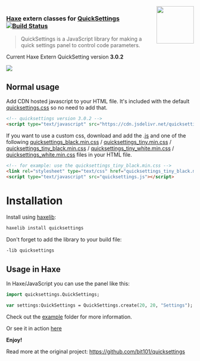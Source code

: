 <img src="https://cloud.githubusercontent.com/assets/576184/9329463/0559a0fe-45b2-11e5-8724-3a606419ecbf.png" width=100 align=right />

### [Haxe](http://haxe.org) extern classes for [QuickSettings](https://github.com/bit101/quicksettings) [![Build Status](https://travis-ci.org/markknol/hx-quicksettings.svg?branch=master)](https://travis-ci.org/markknol/hx-quicksettings)

 > QuickSettings is a JavaScript library for making a quick settings panel to control code parameters.

Current Haxe Extern QuickSetting version **3.0.2**

![](https://raw.githubusercontent.com/markknol/hx-quicksettings/master/panels.png)

## Normal usage

Add CDN hosted javascript to your HTML file. It's included with the default [quicksettings.css](https://raw.githubusercontent.com/bit101/quicksettings/master/quicksettings.min.css) so no need to add that.

```html
<!-- quicksettings version 3.0.2 -->
<script type="text/javascript" src="https://cdn.jsdelivr.net/quicksettings/3.0.2/quicksettings.min.js"></script>
```

If you want to use a custom css, download and add the .[js](https://raw.githubusercontent.com/bit101/quicksettings/master/quicksettings.js) and one of the following [quicksettings_black.min.css](https://raw.githubusercontent.com/bit101/quicksettings/master/quicksettings_black.min.css) / [quicksettings_tiny.min.css](https://raw.githubusercontent.com/bit101/quicksettings/master/quicksettings_tiny.min.css) / [quicksettings_tiny_black.min.css](https://raw.githubusercontent.com/bit101/quicksettings/master/quicksettings_tiny_black.min.css) / [quicksettings_tiny_white.min.css](https://raw.githubusercontent.com/bit101/quicksettings/master/quicksettings_tiny_white.min.css) / [quicksettings_white.min.css](https://raw.githubusercontent.com/bit101/quicksettings/master/quicksettings_white.min.css) files in your HTML file.



```html
<!-- for example: use the quicksettings_tiny_black.min.css -->
<link rel="stylesheet" type="text/css" href="quicksettings_tiny_black.min.css">
<script type="text/javascript" src="quicksettings.js"></script>
```


# Installation

Install using [haxelib](https://lib.haxe.org/p/quicksettings):

```bash
haxelib install quicksettings
```

Don't forget to add the library to your build file:

```haxe
-lib quicksettings
```
## Usage in Haxe

In Haxe/JavaScript you can use the panel like this:
```haxe
import quicksettings.QuickSettings;

var settings:QuickSettings = QuickSettings.create(20, 20, "Settings");
```

Check out the [example](https://github.com/markknol/hx-quicksettings/blob/master/example/src/Main.hx) folder for more information.

Or see it in action [here](http://markknol.github.io/hx-quicksettings/example/bin/index.html)

**Enjoy!**

Read more at the original project: https://github.com/bit101/quicksettings

